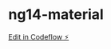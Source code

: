 # ng14-material

[Edit in Codeflow ⚡️](https://stackblitz.com/~/github.com/codeandcloud/ng14-material)